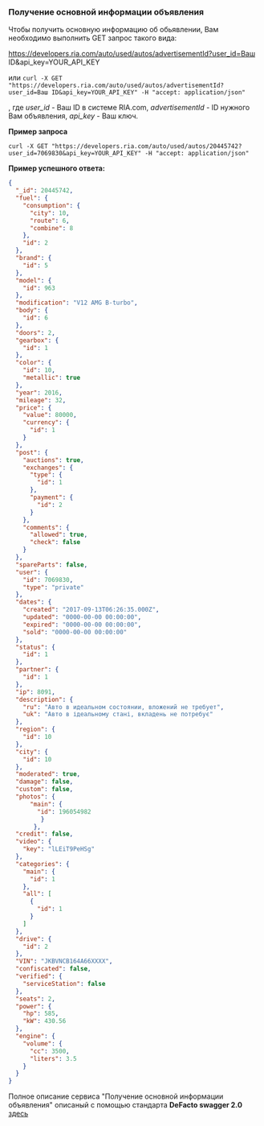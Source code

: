 ###  Получение основной информации объявления

Чтобы получить основную информацию об обьявлении, Вам необходимо выполнить GET запрос такого вида:

https://developers.ria.com/auto/used/autos/advertisementId?user_id=Ваш ID&api_key=YOUR_API_KEY

или `curl -X GET "https://developers.ria.com/auto/used/autos/advertisementId?user_id=Ваш ID&api_key=YOUR_API_KEY" -H "accept: application/json"`

, где *user_id* - Ваш ID в системе RIA.com, *advertisementId* - ID нужного Вам объявления, *api_key* - Ваш ключ.

**Пример запроса**

`curl -X GET "https://developers.ria.com/auto/used/autos/20445742?user_id=7069830&api_key=YOUR_API_KEY" -H "accept: application/json"`

**Пример успешного ответа:**

```json
{
  "_id": 20445742,
  "fuel": {
    "consumption": {
      "city": 10,
      "route": 6,
      "combine": 8
    },
    "id": 2
  },
  "brand": {
    "id": 5
  },
  "model": {
    "id": 963
  },
  "modification": "V12 AMG B-turbo",
  "body": {
    "id": 6
  },
  "doors": 2,
  "gearbox": {
    "id": 1
  },
  "color": {
    "id": 10,
    "metallic": true
  },
  "year": 2016,
  "mileage": 32,
  "price": {
    "value": 80000,
    "currency": {
      "id": 1
    }
  },
  "post": {
    "auctions": true,
    "exchanges": {
      "type": {
        "id": 1
      },
      "payment": {
        "id": 2
      }
    },
    "comments": {
      "allowed": true,
      "check": false
    }
  },
  "spareParts": false,
  "user": {
    "id": 7069830,
    "type": "private"
  },
  "dates": {
    "created": "2017-09-13T06:26:35.000Z",
    "updated": "0000-00-00 00:00:00",
    "expired": "0000-00-00 00:00:00",
    "sold": "0000-00-00 00:00:00"
  },
  "status": {
    "id": 1
  },
  "partner": {
    "id": 1
  },
  "ip": 8091,
  "description": {
    "ru": "Авто в идеальном состоянии, вложений не требует",
    "uk": "Авто в ідеальному стані, вкладень не потребує"
  },
  "region": {
    "id": 10
  },
  "city": {
    "id": 10
  },
  "moderated": true,
  "damage": false,
  "custom": false,
  "photos": {
      "main": {
        "id": 196054982
         }
       },
  "credit": false,
  "video": {
    "key": "lLEiT9PeHSg"
  },
  "categories": {
    "main": {
      "id": 1
    },
    "all": [
      {
        "id": 1
      }
    ]
  },
  "drive": {
    "id": 2
  },
  "VIN": "JKBVNCB164A66XXXX",
  "confiscated": false,
  "verified": {
    "serviceStation": false
  },
  "seats": 2,
  "power": {
    "hp": 585,
    "kW": 430.56
  },
  "engine": {
    "volume": {
      "cc": 3500,
      "liters": 3.5
    }
  }
}
```
 Полное описание сервиса "Получение основной информации объявления" описаный с помощью стандарта **DeFacto swagger 2.0** [здесь](http://swagger.ria.com/ui/?api=auto/advertisements#/)
